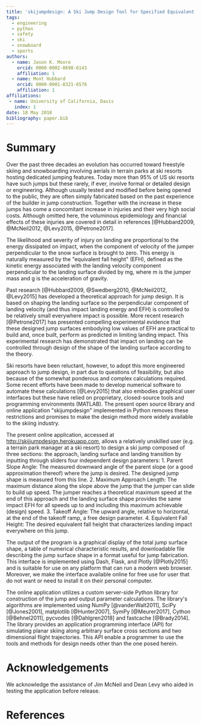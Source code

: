 ```yaml
---
title: 'skijumpdesign: A Ski Jump Design Tool for Specified Equivalent Fall Height'
tags:
  - engineering
  - python
  - safety
  - ski
  - snowboard
  - sports
authors:
  - name: Jason K. Moore
    orcid: 0000-0002-8698-6143
    affiliation: 1
  - name: Mont Hubbard
    orcid: 0000-0001-8321-6576
    affiliation: 1
affiliations:
 - name: University of California, Davis
   index: 1
date: 18 May 2018
bibliography: paper.bib
---
```


# Summary

Over the past three decades an evolution has occurred toward freestyle skiing
and snowboarding involving aerials in terrain parks at ski resorts hosting
dedicated jumping features. Today more than 95% of US ski resorts have such
jumps but these rarely, if ever, involve formal or detailed design or
engineering. Although usually tested and modified before being opened to the
public, they are often simply fabricated based on the past experience of the
builder in jump construction. Together with the increase in these jumps has
come a concomitant increase in injuries and their very high social costs.
Although omitted here, the voluminous epidemiology and financial effects of
these injuries are covered in detail in references [@Hubbard2009,  @McNeil2012,
@Levy2015, @Petrone2017].

The likelihood and severity of injury on landing are proportional to the energy
dissipated on impact, when the component of velocity of the jumper
perpendicular to the snow surface is brought to zero. This energy is naturally
measured by the "equivalent fall height" (EFH), defined as the kinetic energy
associated with the landing velocity component perpendicular to the landing
surface divided by mg, where m is the jumper mass and g is the acceleration of
gravity.

Past research [@Hubbard2009, @Swedberg2010, @McNeil2012, @Levy2015] has
developed a theoretical approach for jump design. It is based on shaping the
landing surface so the perpendicular component of landing velocity (and thus
impact landing energy and EFH) is controlled to be relatively small everywhere
impact is possible. More recent research [@Petrone2017] has presented
compelling experimental evidence that these designed jump surfaces embodying
low values of EFH are practical to build and, once built, perform as predicted
in limiting landing impact. This experimental research has demonstrated that
impact on landing can be controlled through design of the shape of the landing
surface according to the theory.

Ski resorts have been reluctant, however, to adopt this more engineered
approach to jump design, in part due to questions of feasibility, but also
because of the somewhat ponderous and complex calculations required. Some
recent efforts have been made to develop numerical software to automate these
calculations [@Levy2015] that also embodies graphical user interfaces but
these have relied on proprietary, closed-source tools and programming
environments (MATLAB). The present open source library and online application
"skijumpdesign" implemented in Python removes these restrictions and promises
to make the design method more widely available to the skiing industry.

The present online application, accessed at http://skijjumpdesign.herokuapp.com,
allows a relatively unskilled user (e.g. a terrain park manager at a ski
resort) to design a ski jump composed of three sections: the approach, landing
surface and landing transition by inputting through sliders four independent
design parameters: 1. Parent Slope Angle: The measured downward angle of the
parent slope (or a good approximation thereof) where the jump is desired. The
designed jump shape is measured from this line. 2. Maximum Approach Length: The
maximum distance along the slope above the jump that the jumper can slide to
build up speed. The jumper reaches a theoretical maximum speed at the end of
this approach and the landing surface shape provides the same impact EFH for
all speeds up to and including this maximum achievable (design) speed. 3.
Takeoff Angle: The upward angle, relative to horizontal, at the end of the
takeoff ramp, a free design parameter. 4. Equivalent Fall Height: The desired
equivalent fall height that characterizes landing impact everywhere on this
jump.

The output of the program is a graphical display of the total jump surface
shape, a table of numerical characteristic results, and downloadable file
describing the jump surface shape in a format useful for jump fabrication. This
interface is implemented using Dash, Flask, and Plotly [@Plotly2015] and is
suitable for use on any platform that can run a modern web browser. Moreover,
we make the interface available online for free use for user that do not want
or need to install it on their personal computer.

The online application utilizes a custom server-side Python library for
construction of the jump and output parameter calculations. The library's
algorithms are implemented using NumPy [@vanderWalt2011], SciPy [@Jones2001],
matplotlib [@Hunter2007], SymPy [@Meurer2017], Cython [@Behnel2011], pycvodes
[@Dahlgren2018] and fastcache [@Brady2014]. The library provides an application
programming interface (API) for simulating planar skiing along arbitrary
surface cross sections and two dimensional flight trajectories. This API enable
a programmer to use the tools and methods for design needs other than the one
posed herein.

# Acknowledgements

We acknowledge the assistance of Jim McNeil and Dean Levy who aided in testing
the application before release.

# References
